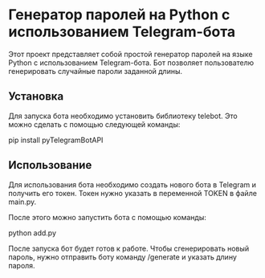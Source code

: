 # Генератор паролей на Python с использованием Telegram-бота

Этот проект представляет собой простой генератор паролей на языке Python с использованием Telegram-бота. Бот позволяет пользователю генерировать случайные пароли заданной длины.

## Установка

Для запуска бота необходимо установить библиотеку telebot. Это можно сделать с помощью следующей команды:

pip install pyTelegramBotAPI


## Использование

Для использования бота необходимо создать нового бота в Telegram и получить его токен. Токен нужно указать в переменной TOKEN в файле main.py.

После этого можно запустить бота с помощью команды:

python add.py


После запуска бот будет готов к работе. Чтобы сгенерировать новый пароль, нужно отправить боту команду /generate и указать длину пароля.
